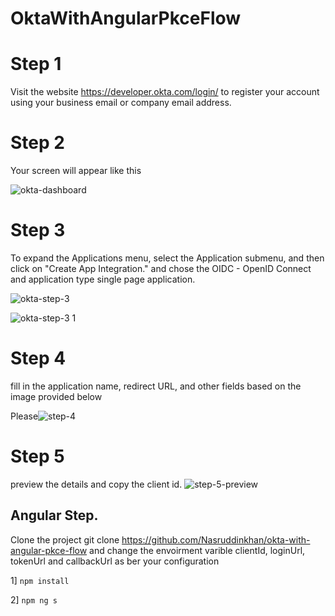 # OktaWithAngularPkceFlow

# Step 1
Visit the website https://developer.okta.com/login/ to register your account using your business email or company email address.

# Step 2
 Your screen will appear like this
 
![okta-dashboard](https://github.com/Nasruddinkhan/okta-with-angular-pkce-flow/assets/35895259/614705b0-527a-4b5c-b0b0-1b0f657f5fb7)
# Step 3
To expand the Applications menu, select the Application submenu, and then click on "Create App Integration." and chose the OIDC - OpenID Connect and application type single page application.

![okta-step-3](https://github.com/Nasruddinkhan/okta-with-angular-pkce-flow/assets/35895259/728367db-382d-422b-ae9b-71f2a0a8ca41)

![okta-step-3 1](https://github.com/Nasruddinkhan/okta-with-angular-pkce-flow/assets/35895259/7cb22100-543e-4bc3-9f94-d853450b2d49)

# Step 4 
 fill in the application name, redirect URL, and other fields based on the image provided below
 
Please![step-4](https://github.com/Nasruddinkhan/okta-with-angular-pkce-flow/assets/35895259/08e45688-e8d1-4442-a6b7-d288ededa934)

# Step 5
 preview the details and copy the client id.
 ![step-5-preview](https://github.com/Nasruddinkhan/okta-with-angular-pkce-flow/assets/35895259/d3d3b203-77d7-488d-a212-49fe085e5852)


## Angular Step.

Clone the project git clone https://github.com/Nasruddinkhan/okta-with-angular-pkce-flow and change the envoirment varible  clientId, loginUrl, tokenUrl and callbackUrl as ber your configuration

 1] `npm install` 

 2] `npm ng s` 
